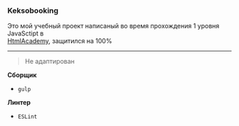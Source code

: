 ### Keksobooking
Это мой учебный проект написаный во время прохождения 1 уровня JavaSctipt в   
[HtmlAcademy](https://htmlacademy.ru/profile/dean), защитился на 100%

---

> Не адаптирован

**Сборщик**
* `gulp`

**Линтер**
* `ESLint` 